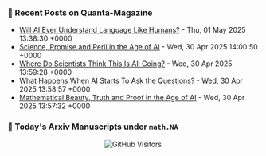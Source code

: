 ### 📝 Recent Posts on Quanta-Magazine
<!-- quanta starts -->
* <a href="https://www.quantamagazine.org/will-ai-ever-understand-language-like-humans-20250501/">Will AI Ever Understand Language Like Humans?</a> - Thu, 01 May 2025 13:38:30 +0000
* <a href="https://www.quantamagazine.org/ai-changes-science-and-math-forever-20250430/">Science, Promise and Peril in the Age of AI</a> - Wed, 30 Apr 2025 14:00:50 +0000
* <a href="https://www.quantamagazine.org/where-do-scientists-think-this-is-all-going-20250430/">Where Do Scientists Think This Is All Going?</a> - Wed, 30 Apr 2025 13:59:28 +0000
* <a href="https://www.quantamagazine.org/what-happens-when-ai-starts-to-ask-the-questions-20250430/">What Happens When AI Starts To Ask the Questions?</a> - Wed, 30 Apr 2025 13:58:57 +0000
* <a href="https://www.quantamagazine.org/mathematical-beauty-truth-and-proof-in-the-age-of-ai-20250430/">Mathematical Beauty, Truth and Proof in the Age of AI</a> - Wed, 30 Apr 2025 13:57:32 +0000
<!-- quanta ends -->


### 📝 Today's Arxiv Manuscripts under ``math.NA``
<!-- arxiv-math-na starts -->

<!-- arxiv-math-na ends -->

<div align="center">
  
![GitHub Visitors](https://api.visitorbadge.io/api/visitors?path=https%3A%2F%2Fgithub.com%2Flowrank&label=profile%20views&labelColor=%231e1e2e&countColor=%23cba6f7)



</div>
